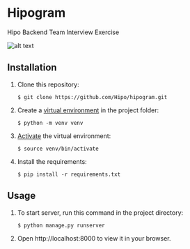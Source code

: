 # Hipogram
Hipo Backend Team Interview Exercise

![alt text](https://ipfs.io/ipfs/QmeMiTHpF4iipqXbqrTSdDfdNUBBUDg9jH2MrkzNB9y38i)

## Installation

1. Clone this repository:

    `$ git clone https://github.com/Hipo/hipogram.git`

2. Create a [virtual environment](https://docs.python.org/3/library/venv.html#creating-virtual-environments
   "Official documentation") in the project folder:

    `$ python -m venv venv`

3. [Activate](https://docs.python.org/3/library/venv.html#creating-virtual-environments:~:text=Command%20to%20activate%20virtual%20environment
   "Official documentation") the virtual environment:

    `$ source venv/bin/activate`

4. Install the requirements:

    `$ pip install -r requirements.txt`

## Usage

1. To start server, run this command in the project directory:

    `$ python manage.py runserver`

2. Open http://localhost:8000 to view it in your browser.
